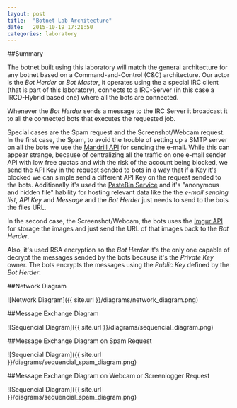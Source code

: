 ```yaml
---
layout: post
title:  "Botnet Lab Architecture"
date:   2015-10-19 17:21:50
categories: laboratory
---
```


##Summary

The botnet built using this laboratory will match the general architecture for any botnet based on a Command-and-Control (C&C) architecture.
Our actor is the *Bot Herder* or *Bot Master*, it operates using the a special IRC client (that is part of this laboratory), connects to a IRC-Server (in this case a IRCD-Hybrid based one) where all the bots are connected.

Whenever the *Bot Herder* sends a message to the IRC Server it broadcast it to all the connected bots that executes the requested job.

Special cases are the Spam request and the Screenshot/Webcam request. 
In the first case, the Spam, to avoid the trouble of setting up a SMTP server on all the bots we use the [Mandrill API](https://www.mandrill.com/) for sending the e-mail. While this can appear strange, 
because of centralizing all the traffic on one e-mail sender API with low free quotas and with the risk of the account being blocked, we send the API Key in the request sended to bots in a way that if a Key it's blocked we can simple send a different API Key on the request sended to the bots. 
Additionally it's used the [PasteBin Service](http://pastebin.com/) and it's "anonymous and hidden file" hability for hosting relevant data like the the *e-mail sending list*, *API Key* and *Message* and the *Bot Herder* just needs to send to the bots the files URL. 

In the second case, the Screenshot/Webcam, the bots uses the [Imgur API](https://api.imgur.com/) for storage the images and just send the URL of that images back to the *Bot Herder*.

Also, it's used RSA encryption so the *Bot Herder* it's the only one capable of decrypt the messages sended by the bots because it's the *Private Key* owner. The bots encrypts the messages using the *Public Key* defined by the *Bot Herder*.

##Network Diagram

![Network Diagram]({{ site.url }}/diagrams/network_diagram.png)

##Message Exchange Diagram

![Sequencial Diagram]({{ site.url }}/diagrams/sequencial_diagram.png)

##Message Exchange Diagram on Spam Request

![Sequencial Diagram]({{ site.url }}/diagrams/sequencial_spam_diagram.png)

##Message Exchange Diagram on Webcam or Screenlogger Request

![Sequencial Diagram]({{ site.url }}/diagrams/sequencial_spam_diagram.png)